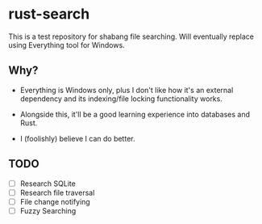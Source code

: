 # rust-search

This is a test repository for shabang file searching.
Will eventually replace using Everything tool for Windows.

## Why?

- Everything is Windows only, plus I don't like how it's an external dependency and its indexing/file locking functionality works.

- Alongside this, it'll be a good learning experience into databases and Rust.

- I (foolishly) believe I can do better.

## TODO

- [ ] Research SQLite
- [ ] Research file traversal
- [ ] File change notifying
- [ ] Fuzzy Searching
